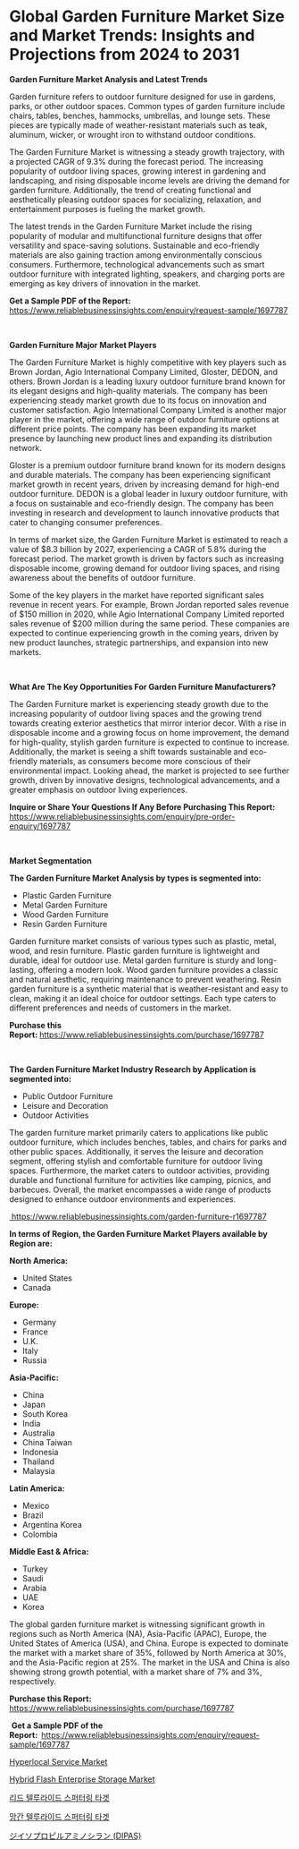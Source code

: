<p><h1>Global Garden Furniture Market Size and Market Trends: Insights and Projections from 2024 to 2031</h1></p><p><strong>Garden Furniture Market Analysis and Latest Trends</strong></p>
<p><p>Garden furniture refers to outdoor furniture designed for use in gardens, parks, or other outdoor spaces. Common types of garden furniture include chairs, tables, benches, hammocks, umbrellas, and lounge sets. These pieces are typically made of weather-resistant materials such as teak, aluminum, wicker, or wrought iron to withstand outdoor conditions.</p><p>The Garden Furniture Market is witnessing a steady growth trajectory, with a projected CAGR of 9.3% during the forecast period. The increasing popularity of outdoor living spaces, growing interest in gardening and landscaping, and rising disposable income levels are driving the demand for garden furniture. Additionally, the trend of creating functional and aesthetically pleasing outdoor spaces for socializing, relaxation, and entertainment purposes is fueling the market growth.</p><p>The latest trends in the Garden Furniture Market include the rising popularity of modular and multifunctional furniture designs that offer versatility and space-saving solutions. Sustainable and eco-friendly materials are also gaining traction among environmentally conscious consumers. Furthermore, technological advancements such as smart outdoor furniture with integrated lighting, speakers, and charging ports are emerging as key drivers of innovation in the market.</p></p>
<p><strong>Get a Sample PDF of the Report:&nbsp;</strong> <a href="https://www.reliablebusinessinsights.com/enquiry/request-sample/1697787">https://www.reliablebusinessinsights.com/enquiry/request-sample/1697787</a></p>
<p>&nbsp;</p>
<p><strong>Garden Furniture Major Market Players</strong></p>
<p><p>The Garden Furniture Market is highly competitive with key players such as Brown Jordan, Agio International Company Limited, Gloster, DEDON, and others. Brown Jordan is a leading luxury outdoor furniture brand known for its elegant designs and high-quality materials. The company has been experiencing steady market growth due to its focus on innovation and customer satisfaction. Agio International Company Limited is another major player in the market, offering a wide range of outdoor furniture options at different price points. The company has been expanding its market presence by launching new product lines and expanding its distribution network.</p><p>Gloster is a premium outdoor furniture brand known for its modern designs and durable materials. The company has been experiencing significant market growth in recent years, driven by increasing demand for high-end outdoor furniture. DEDON is a global leader in luxury outdoor furniture, with a focus on sustainable and eco-friendly design. The company has been investing in research and development to launch innovative products that cater to changing consumer preferences.</p><p>In terms of market size, the Garden Furniture Market is estimated to reach a value of $8.3 billion by 2027, experiencing a CAGR of 5.8% during the forecast period. The market growth is driven by factors such as increasing disposable income, growing demand for outdoor living spaces, and rising awareness about the benefits of outdoor furniture.</p><p>Some of the key players in the market have reported significant sales revenue in recent years. For example, Brown Jordan reported sales revenue of $150 million in 2020, while Agio International Company Limited reported sales revenue of $200 million during the same period. These companies are expected to continue experiencing growth in the coming years, driven by new product launches, strategic partnerships, and expansion into new markets.</p></p>
<p>&nbsp;</p>
<p><strong>What Are The Key Opportunities For Garden Furniture Manufacturers?</strong></p>
<p><p>The Garden Furniture market is experiencing steady growth due to the increasing popularity of outdoor living spaces and the growing trend towards creating exterior aesthetics that mirror interior decor. With a rise in disposable income and a growing focus on home improvement, the demand for high-quality, stylish garden furniture is expected to continue to increase. Additionally, the market is seeing a shift towards sustainable and eco-friendly materials, as consumers become more conscious of their environmental impact. Looking ahead, the market is projected to see further growth, driven by innovative designs, technological advancements, and a greater emphasis on outdoor living experiences.</p></p>
<p><strong>Inquire or Share Your Questions If Any Before Purchasing This Report:</strong> <a href="https://www.reliablebusinessinsights.com/enquiry/pre-order-enquiry/1697787">https://www.reliablebusinessinsights.com/enquiry/pre-order-enquiry/1697787</a></p>
<p>&nbsp;</p>
<p><strong>Market Segmentation</strong></p>
<p><strong>The Garden Furniture Market Analysis by types is segmented into:</strong></p>
<p><ul><li>Plastic Garden Furniture</li><li>Metal Garden Furniture</li><li>Wood Garden Furniture</li><li>Resin Garden Furniture</li></ul></p>
<p><p>Garden furniture market consists of various types such as plastic, metal, wood, and resin furniture. Plastic garden furniture is lightweight and durable, ideal for outdoor use. Metal garden furniture is sturdy and long-lasting, offering a modern look. Wood garden furniture provides a classic and natural aesthetic, requiring maintenance to prevent weathering. Resin garden furniture is a synthetic material that is weather-resistant and easy to clean, making it an ideal choice for outdoor settings. Each type caters to different preferences and needs of customers in the market.</p></p>
<p><strong>Purchase this Report:&nbsp;</strong><a href="https://www.reliablebusinessinsights.com/purchase/1697787">https://www.reliablebusinessinsights.com/purchase/1697787</a></p>
<p>&nbsp;</p>
<p><strong>The Garden Furniture Market Industry Research by Application is segmented into:</strong></p>
<p><ul><li>Public Outdoor Furniture</li><li>Leisure and Decoration</li><li>Outdoor Activities</li></ul></p>
<p><p>The garden furniture market primarily caters to applications like public outdoor furniture, which includes benches, tables, and chairs for parks and other public spaces. Additionally, it serves the leisure and decoration segment, offering stylish and comfortable furniture for outdoor living spaces. Furthermore, the market caters to outdoor activities, providing durable and functional furniture for activities like camping, picnics, and barbecues. Overall, the market encompasses a wide range of products designed to enhance outdoor environments and experiences.</p></p>
<p><a href="https://www.reliablebusinessinsights.com/garden-furniture-r1697787">&nbsp;https://www.reliablebusinessinsights.com/garden-furniture-r1697787</a></p>
<p><strong>In terms of Region, the Garden Furniture Market Players available by Region are:</strong></p>
<p>
    <p> <strong> North America: </strong>
        <ul>
            <li>United States</li>
            <li>Canada</li>
        </ul>
        </p> 
    <p> <strong> Europe: </strong>
        <ul>
            <li>Germany</li>
            <li>France</li>
            <li>U.K.</li>
            <li>Italy</li>
            <li>Russia</li>
        </ul>
        </p> 
    <p> <strong> Asia-Pacific: </strong>
        <ul>
            <li>China</li>
            <li>Japan</li>
            <li>South Korea</li>
            <li>India</li>
            <li>Australia</li>
            <li>China Taiwan</li>
            <li>Indonesia</li>
            <li>Thailand</li>
            <li>Malaysia</li>
        </ul>
        </p> 
    <p> <strong> Latin America: </strong>
        <ul>
            <li>Mexico</li>
            <li>Brazil</li>
            <li>Argentina Korea</li>
            <li>Colombia</li>
        </ul>
        </p> 
    <p> <strong> Middle East & Africa: </strong>
        <ul>
            <li>Turkey</li>
            <li>Saudi</li>
            <li>Arabia</li>
            <li>UAE</li>
            <li>Korea</li>
        </ul>
    </p>
    </p>
<p><p>The global garden furniture market is witnessing significant growth in regions such as North America (NA), Asia-Pacific (APAC), Europe, the United States of America (USA), and China. Europe is expected to dominate the market with a market share of 35%, followed by North America at 30%, and the Asia-Pacific region at 25%. The market in the USA and China is also showing strong growth potential, with a market share of 7% and 3%, respectively.</p></p>
<p><strong>Purchase this Report: </strong><a href="https://www.reliablebusinessinsights.com/purchase/1697787">https://www.reliablebusinessinsights.com/purchase/1697787</a></p>
<p>&nbsp;<strong>Get a Sample PDF of the Report:&nbsp;&nbsp;</strong><a href="https://www.reliablebusinessinsights.com/enquiry/request-sample/1697787">https://www.reliablebusinessinsights.com/enquiry/request-sample/1697787</a></p>
<p><strong></strong></p>
<p><p><a href="https://github.com/HenrietteMills1/Market-Research-Report-List-1/blob/main/hyperlocal-service-market.md">Hyperlocal Service Market</a></p><p><a href="https://github.com/JameTravis/Market-Research-Report-List-5/blob/main/hybrid-flash-enterprise-storage-market.md">Hybrid Flash Enterprise Storage Market</a></p><p><a href="https://github.com/marufmohassin05/Market-Research-Report-List-1/blob/main/752384493915.md">리드 텔루라이드 스퍼터링 타겟</a></p><p><a href="https://github.com/lzuwsfreyoq70/Market-Research-Report-List-2/blob/main/236514093916.md">망간 텔루라이드 스퍼터링 타겟</a></p><p><a href="https://github.com/schmahlson/Market-Research-Report-List-2/blob/main/4273097100361.md">ジイソプロピルアミノシラン (DIPAS)</a></p></p>